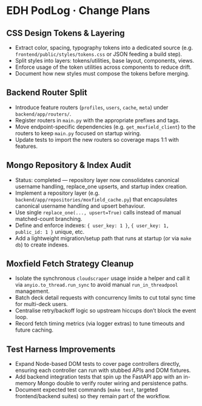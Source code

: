 # EDH PodLog · Change Plans

## CSS Design Tokens & Layering
- Extract color, spacing, typography tokens into a dedicated source (e.g. `frontend/public/styles/tokens.css` or JSON feeding a build step).
- Split styles into layers: tokens/utilities, base layout, components, views.
- Enforce usage of the token utilities across components to reduce drift.
- Document how new styles must compose the tokens before merging.

## Backend Router Split
- Introduce feature routers (`profiles`, `users`, `cache`, `meta`) under `backend/app/routers/`.
- Register routers in `main.py` with the appropriate prefixes and tags.
- Move endpoint-specific dependencies (e.g. `get_moxfield_client`) to the routers to keep `main.py` focused on startup wiring.
- Update tests to import the new routers so coverage maps 1:1 with features.

## Mongo Repository & Index Audit
- Status: completed — repository layer now consolidates canonical username handling, replace_one upserts, and startup index creation.
- Implement a repository layer (e.g. `backend/app/repositories/moxfield_cache.py`) that encapsulates canonical username handling and upsert behaviour.
- Use single `replace_one(..., upsert=True)` calls instead of manual matched-count branching.
- Define and enforce indexes: `{ user_key: 1 }`, `{ user_key: 1, public_id: 1 }` unique, etc.
- Add a lightweight migration/setup path that runs at startup (or via `make db`) to create indexes.

## Moxfield Fetch Strategy Cleanup
- Isolate the synchronous `cloudscraper` usage inside a helper and call it via `anyio.to_thread.run_sync` to avoid manual `run_in_threadpool` management.
- Batch deck detail requests with concurrency limits to cut total sync time for multi-deck users.
- Centralise retry/backoff logic so upstream hiccups don’t block the event loop.
- Record fetch timing metrics (via logger extras) to tune timeouts and future caching.

## Test Harness Improvements
- Expand Node-based DOM tests to cover page controllers directly, ensuring each controller can run with stubbed APIs and DOM fixtures.
- Add backend integration tests that spin up the FastAPI app with an in-memory Mongo double to verify router wiring and persistence paths.
- Document expected test commands (`make test`, targeted frontend/backend suites) so they remain part of the workflow.
